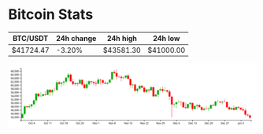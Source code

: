 # Bitcoin Stats

BTC/USDT|24h change|24h high|24h low|
|---|---|---|---|
|$41724.47|-3.20%|$43581.30|$41000.00|

<img src="./chart.svg">

